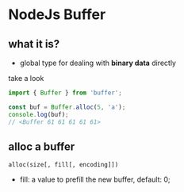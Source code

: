 # NodeJs Buffer

## what it is?

- global type for dealing with **binary data** directly

take a look

```js
import { Buffer } from 'buffer';

const buf = Buffer.alloc(5, 'a');
console.log(buf);
// <Buffer 61 61 61 61 61>
```

## alloc a buffer

`alloc(size[, fill[, encoding]])`

- fill: a value to prefill the new buffer, default: 0;
